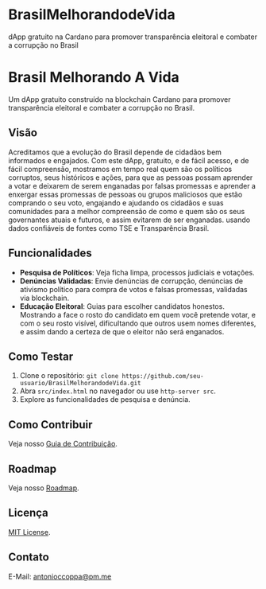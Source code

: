 # BrasilMelhorandodeVida
dApp gratuito na Cardano para promover transparência eleitoral e combater a corrupção no Brasil
# Brasil Melhorando A Vida

Um dApp gratuito construído na blockchain Cardano para promover transparência eleitoral e combater a corrupção no Brasil.

## Visão
Acreditamos que a evolução do Brasil depende de cidadãos bem informados e engajados. Com este dApp, gratuito, e de fácil acesso, e de fácil compreensão, mostramos em tempo real quem são os políticos corruptos, seus históricos e ações, para que as pessoas possam aprender a votar e deixarem de serem enganadas por falsas promessas e aprender a enxergar essas promessas de pessoas ou grupos maliciosos que estão comprando o seu voto, engajando e ajudando os cidadãos e suas comunidades para a melhor compreensão de como e quem são os seus governantes atuais e futuros, e assim evitarem de ser enganadas. usando dados confiáveis de fontes como TSE e Transparência Brasil. 

## Funcionalidades
- **Pesquisa de Políticos**: Veja ficha limpa, processos judiciais e votações.
- **Denúncias Validadas**: Envie denúncias de corrupção, denúncias de ativismo político para compra de votos e falsas promessas, validadas via blockchain.
- **Educação Eleitoral**: Guias para escolher candidatos honestos. Mostrando a face o rosto do candidato em quem você pretende votar,  e com o seu rosto visível, dificultando que outros usem nomes diferentes, e assim dando a certeza de que o eleitor não será enganados. 

## Como Testar
1. Clone o repositório: `git clone https://github.com/seu-usuario/BrasilMelhorandodeVida.git`
2. Abra `src/index.html` no navegador ou use `http-server src`.
3. Explore as funcionalidades de pesquisa e denúncia.

## Como Contribuir
Veja nosso [Guia de Contribuição](docs/contributing.md).

## Roadmap
Veja nosso [Roadmap](docs/roadmap.md).

## Licença
[MIT License](LICENSE).

## Contato
E-Mail: antonioccoppa@pm.me
